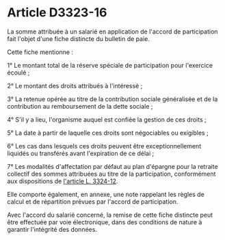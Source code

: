 # Article D3323-16

La somme attribuée à un salarié en application de l'accord de participation fait l'objet d'une fiche distincte du bulletin de paie. 

Cette fiche mentionne : 

1° Le montant total de la réserve spéciale de participation pour l'exercice écoulé ; 

2° Le montant des droits attribués à l'intéressé ; 

3° La retenue opérée au titre de la contribution sociale généralisée et de la contribution au remboursement de la dette sociale ; 

4° S'il y a lieu, l'organisme auquel est confiée la gestion de ces droits ; 

5° La date à partir de laquelle ces droits sont négociables ou exigibles ; 

6° Les cas dans lesquels ces droits peuvent être exceptionnellement liquidés ou transférés avant l'expiration de ce délai ; 

7° Les modalités d'affectation par défaut au plan d'épargne pour la retraite collectif des sommes attribuées au titre de la participation, conformément aux dispositions de [l'article L. 3324-12][1]. 

Elle comporte également, en annexe, une note rappelant les règles de calcul et de répartition prévues par l'accord de participation. 

Avec l'accord du salarié concerné, la remise de cette fiche distincte peut être effectuée par voie électronique, dans des conditions de nature à garantir l'intégrité des données.

 [1]: /affichCodeArticle.do?cidTexte=LEGITEXT000006072050&idArticle=LEGIARTI000006903027&dateTexte=&categorieLien=cid